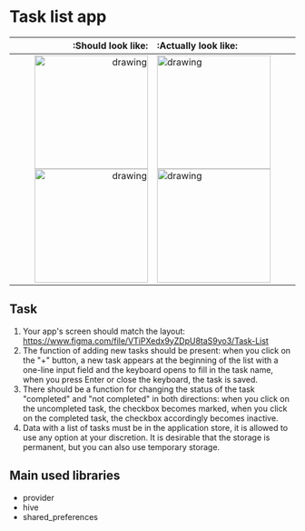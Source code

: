 # Task list app
:Should look like:    | :Actually look like:
-------------------:|:----------------------
<img src="https://user-images.githubusercontent.com/72132377/204580868-b2223c69-df6e-4eab-98d1-b0339e8f6635.gif" alt="drawing" style="width:200px;"/> <img src="https://user-images.githubusercontent.com/72132377/204581705-9deb139d-99bd-478d-980b-5c903601a140.gif" alt="drawing" style="width:200px;"/> | <img src="https://user-images.githubusercontent.com/72132377/204583678-89cd8d44-22de-4b99-a7ef-9131dd54084d.jpg" alt="drawing" style="width:200px;"/> <img src="https://user-images.githubusercontent.com/72132377/204582985-a66e7fc2-21af-4008-b042-47f4abc75998.jpg" alt="drawing" style="width:200px;"/>

## Task
1. Your app's screen should match the layout: https://www.figma.com/file/VTiPXedx9yZDpU8taS9yo3/Task-List
2. The function of adding new tasks should be present: when you click on the "+" button, a new task appears at the beginning of the list with a one-line input field and the keyboard opens to fill in the task name, when you press Enter or close the keyboard, the task is saved.
3. There should be a function for changing the status of the task "completed" and "not completed" in both directions: when you click on the uncompleted task, the checkbox becomes marked, when you click on the completed task, the checkbox accordingly becomes inactive.
4. Data with a list of tasks must be in the application store, it is allowed to use any option at your discretion. It is desirable that the storage is permanent, but you can also use temporary storage.

## Main used libraries
- provider
- hive
- shared_preferences
